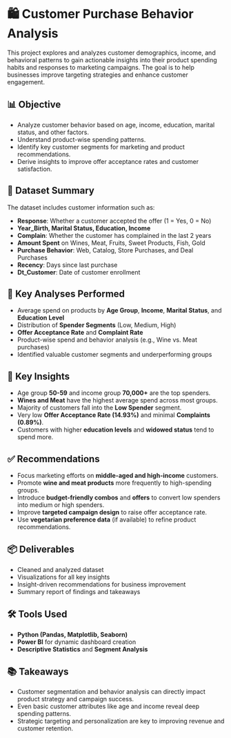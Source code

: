 # 🛍️ Customer Purchase Behavior Analysis

This project explores and analyzes customer demographics, income, and behavioral patterns to gain actionable insights into their product spending habits and responses to marketing campaigns. The goal is to help businesses improve targeting strategies and enhance customer engagement.



## 📊 Objective

* Analyze customer behavior based on age, income, education, marital status, and other factors.
* Understand product-wise spending patterns.
* Identify key customer segments for marketing and product recommendations.
* Derive insights to improve offer acceptance rates and customer satisfaction.



## 📁 Dataset Summary

The dataset includes customer information such as:

* **Response**: Whether a customer accepted the offer (1 = Yes, 0 = No)
* **Year\_Birth, Marital Status, Education, Income**
* **Complain**: Whether the customer has complained in the last 2 years
* **Amount Spent** on Wines, Meat, Fruits, Sweet Products, Fish, Gold
* **Purchase Behavior**: Web, Catalog, Store Purchases, and Deal Purchases
* **Recency**: Days since last purchase
* **Dt\_Customer**: Date of customer enrollment



## 🧮 Key Analyses Performed

* Average spend on products by **Age Group**, **Income**, **Marital Status**, and **Education Level**
* Distribution of **Spender Segments** (Low, Medium, High)
* **Offer Acceptance Rate** and **Complaint Rate**
* Product-wise spend and behavior analysis (e.g., Wine vs. Meat purchases)
* Identified valuable customer segments and underperforming groups



## 📌 Key Insights

* Age group **50-59** and income group **70,000+** are the top spenders.
* **Wines and Meat** have the highest average spend across most groups.
* Majority of customers fall into the **Low Spender** segment.
* Very low **Offer Acceptance Rate (14.93%)** and minimal **Complaints (0.89%)**.
* Customers with higher **education levels** and **widowed status** tend to spend more.



## ✅ Recommendations

* Focus marketing efforts on **middle-aged and high-income** customers.
* Promote **wine and meat products** more frequently to high-spending groups.
* Introduce **budget-friendly combos** and **offers** to convert low spenders into medium or high spenders.
* Improve **targeted campaign design** to raise offer acceptance rate.
* Use **vegetarian preference data** (if available) to refine product recommendations.



## 📦 Deliverables

* Cleaned and analyzed dataset
* Visualizations for all key insights
* Insight-driven recommendations for business improvement
* Summary report of findings and takeaways



## 🛠️ Tools Used

* **Python (Pandas, Matplotlib, Seaborn)**
* **Power BI** for dynamic dashboard creation
* **Descriptive Statistics** and **Segment Analysis**



## 📚 Takeaways

* Customer segmentation and behavior analysis can directly impact product strategy and campaign success.
* Even basic customer attributes like age and income reveal deep spending patterns.
* Strategic targeting and personalization are key to improving revenue and customer retention.


